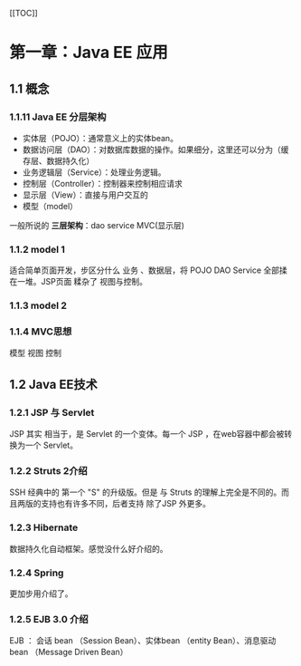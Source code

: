 [[TOC]]

# 第一章：Java EE 应用

## 1.1 概念

### 1.1.11 Java EE  分层架构

+ 实体层（POJO）：通常意义上的实体bean。
+ 数据访问层（DAO）：对数据库数据的操作。如果细分，这里还可以分为（缓存层、数据持久化）
+ 业务逻辑层（Service）：处理业务逻辑。
+ 控制层（Controller）：控制器来控制相应请求
+ 显示层（View）：直接与用户交互的
+ 模型（model）

一般所说的 **三层架构**：dao service MVC(显示层)

### 1.1.2 model 1

适合简单页面开发，步区分什么 业务 、数据层，将 POJO DAO Service 全部揉在一堆。JSP页面 糅杂了 视图与控制。

### 1.1.3 model 2

### 1.1.4 MVC思想

模型 视图 控制

## 1.2 Java EE技术

### 1.2.1 JSP 与 Servlet

JSP 其实 相当于，是 Servlet 的一个变体。每一个 JSP ，在web容器中都会被转换为一个 Servlet。

### 1.2.2 Struts 2介绍

SSH 经典中的 第一个 "S" 的升级版。但是 与 Struts 的理解上完全是不同的。而且两版的支持也有许多不同，后者支持 除了JSP 外更多。

### 1.2.3 Hibernate

数据持久化自动框架。感觉没什么好介绍的。

### 1.2.4 Spring 

更加步用介绍了。

### 1.2.5 EJB 3.0 介绍

EJB ： 会话 bean （Session Bean）、实体bean （entity Bean）、消息驱动bean （Message Driven Bean）

